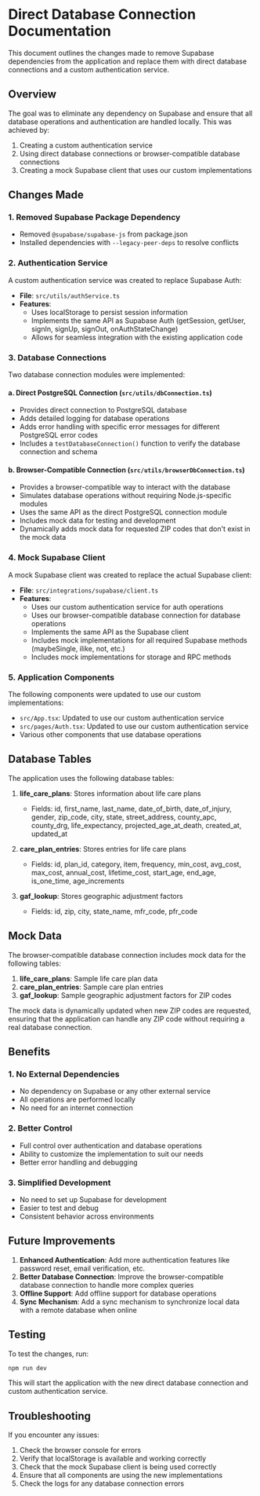 # Direct Database Connection Documentation

This document outlines the changes made to remove Supabase dependencies from the application and replace them with direct database connections and a custom authentication service.

## Overview

The goal was to eliminate any dependency on Supabase and ensure that all database operations and authentication are handled locally. This was achieved by:

1. Creating a custom authentication service
2. Using direct database connections or browser-compatible database connections
3. Creating a mock Supabase client that uses our custom implementations

## Changes Made

### 1. Removed Supabase Package Dependency

- Removed `@supabase/supabase-js` from package.json
- Installed dependencies with `--legacy-peer-deps` to resolve conflicts

### 2. Authentication Service

A custom authentication service was created to replace Supabase Auth:

- **File**: `src/utils/authService.ts`
- **Features**:
  - Uses localStorage to persist session information
  - Implements the same API as Supabase Auth (getSession, getUser, signIn, signUp, signOut, onAuthStateChange)
  - Allows for seamless integration with the existing application code

### 3. Database Connections

Two database connection modules were implemented:

#### a. Direct PostgreSQL Connection (`src/utils/dbConnection.ts`)

- Provides direct connection to PostgreSQL database
- Adds detailed logging for database operations
- Adds error handling with specific error messages for different PostgreSQL error codes
- Includes a `testDatabaseConnection()` function to verify the database connection and schema

#### b. Browser-Compatible Connection (`src/utils/browserDbConnection.ts`)

- Provides a browser-compatible way to interact with the database
- Simulates database operations without requiring Node.js-specific modules
- Uses the same API as the direct PostgreSQL connection module
- Includes mock data for testing and development
- Dynamically adds mock data for requested ZIP codes that don't exist in the mock data

### 4. Mock Supabase Client

A mock Supabase client was created to replace the actual Supabase client:

- **File**: `src/integrations/supabase/client.ts`
- **Features**:
  - Uses our custom authentication service for auth operations
  - Uses our browser-compatible database connection for database operations
  - Implements the same API as the Supabase client
  - Includes mock implementations for all required Supabase methods (maybeSingle, ilike, not, etc.)
  - Includes mock implementations for storage and RPC methods

### 5. Application Components

The following components were updated to use our custom implementations:

- `src/App.tsx`: Updated to use our custom authentication service
- `src/pages/Auth.tsx`: Updated to use our custom authentication service
- Various other components that use database operations

## Database Tables

The application uses the following database tables:

1. **life_care_plans**: Stores information about life care plans
   - Fields: id, first_name, last_name, date_of_birth, date_of_injury, gender, zip_code, city, state, street_address, county_apc, county_drg, life_expectancy, projected_age_at_death, created_at, updated_at

2. **care_plan_entries**: Stores entries for life care plans
   - Fields: id, plan_id, category, item, frequency, min_cost, avg_cost, max_cost, annual_cost, lifetime_cost, start_age, end_age, is_one_time, age_increments

3. **gaf_lookup**: Stores geographic adjustment factors
   - Fields: id, zip, city, state_name, mfr_code, pfr_code

## Mock Data

The browser-compatible database connection includes mock data for the following tables:

1. **life_care_plans**: Sample life care plan data
2. **care_plan_entries**: Sample care plan entries
3. **gaf_lookup**: Sample geographic adjustment factors for ZIP codes

The mock data is dynamically updated when new ZIP codes are requested, ensuring that the application can handle any ZIP code without requiring a real database connection.

## Benefits

### 1. No External Dependencies

- No dependency on Supabase or any other external service
- All operations are performed locally
- No need for an internet connection

### 2. Better Control

- Full control over authentication and database operations
- Ability to customize the implementation to suit our needs
- Better error handling and debugging

### 3. Simplified Development

- No need to set up Supabase for development
- Easier to test and debug
- Consistent behavior across environments

## Future Improvements

1. **Enhanced Authentication**: Add more authentication features like password reset, email verification, etc.
2. **Better Database Connection**: Improve the browser-compatible database connection to handle more complex queries
3. **Offline Support**: Add offline support for database operations
4. **Sync Mechanism**: Add a sync mechanism to synchronize local data with a remote database when online

## Testing

To test the changes, run:

```bash
npm run dev
```

This will start the application with the new direct database connection and custom authentication service.

## Troubleshooting

If you encounter any issues:

1. Check the browser console for errors
2. Verify that localStorage is available and working correctly
3. Check that the mock Supabase client is being used correctly
4. Ensure that all components are using the new implementations
5. Check the logs for any database connection errors
